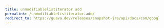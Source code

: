 ```yaml
---
title: unmodifiablelistiterator.add
permalink: /unmodifiablelistiterator.add/
redirect_to: https://guava.dev/releases/snapshot-jre/api/docs/com/google/common/collect/UnmodifiableListIterator.html#add-E-
---
```

